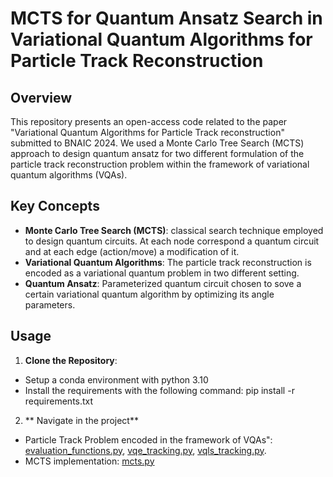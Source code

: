 
# MCTS for Quantum Ansatz Search in Variational Quantum Algorithms for Particle Track Reconstruction

## Overview

This repository presents an open-access code related to the paper "Variational Quantum Algorithms for Particle Track reconstruction" submitted to BNAIC 2024. We used a Monte Carlo Tree Search (MCTS) approach to design quantum ansatz for two different formulation of the particle track reconstruction problem within the framework of variational quantum algorithms (VQAs).

## Key Concepts

- **Monte Carlo Tree Search (MCTS)**: classical search technique employed to design quantum circuits. At each node correspond a quantum circuit and at each edge (action/move) a modification of it. 
- **Variational Quantum Algorithms**: The particle track reconstruction is encoded as a variational quantum problem in two different setting.
- **Quantum Ansatz**: Parameterized quantum circuit chosen to sove a certain variational quantum algorithm by optimizing its angle parameters.

## Usage

1. **Clone the Repository**:

- Setup a conda environment with python 3.10
- Install the requirements with the following command: pip install -r requirements.txt

2. ** Navigate in the project**

- Particle Track Problem encoded in the framework of VQAs": [evaluation_functions.py](/evaluation_functions.py), [vqe_tracking.py](/vqe_trackings.py), [vqls_tracking.py](/vqls_tracking.py).
- MCTS implementation: [mcts.py](/mcts.py)
